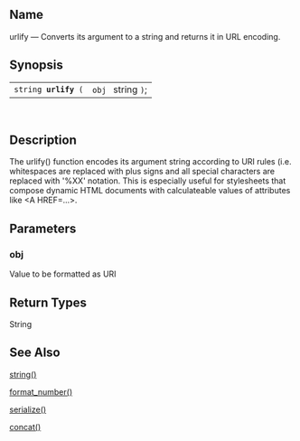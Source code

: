 <div>

<div>

</div>

<div>

## Name

urlify — Converts its argument to a string and returns it in URL
encoding.

</div>

<div>

## Synopsis

<div>

|                           |                    |
|---------------------------|--------------------|
| `string `**`urlify`**` (` | `obj ` string `)`; |

<div>

 

</div>

</div>

</div>

<div>

## Description

The urlify() function encodes its argument string according to URI rules
(i.e. whitespaces are replaced with plus signs and all special
characters are replaced with '%XX' notation. This is especially useful
for stylesheets that compose dynamic HTML documents with calculateable
values of attributes like \<A HREF=...\>.

</div>

<div>

## Parameters

<div>

### obj

Value to be formatted as URI

</div>

</div>

<div>

## Return Types

String

</div>

<div>

## See Also

<a href="xpf_string.html" class="link" title="string">string()</a>

<a href="xpf_format_number.html" class="link"
title="format-number">format_number()</a>

<a href="xpf_serialize.html" class="link"
title="serialize">serialize()</a>

<a href="xpf_concat.html" class="link" title="concat">concat()</a>

</div>

</div>
